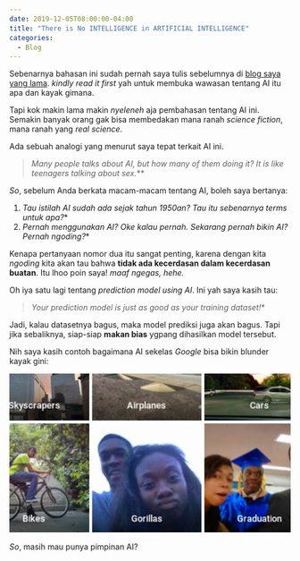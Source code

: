 ```yaml
---
date: 2019-12-05T08:00:00-04:00
title: "There is No INTELLIGENCE in ARTIFICIAL INTELLIGENCE"
categories:
  - Blog
---
```


Sebenarnya bahasan ini sudah pernah saya tulis sebelumnya di [blog saya yang lama](https://wp.me/p6nlXw-iG). _kindly read it first_ yah untuk membuka wawasan tentang AI itu apa dan kayak gimana.

Tapi kok makin lama makin _nyeleneh_ aja pembahasan tentang AI ini. Semakin banyak orang gak bisa membedakan mana ranah _science fiction_, mana ranah yang _real science_. 

Ada sebuah analogi yang menurut saya tepat terkait AI ini.

> _Many people talks about AI, but how many of them doing it? It is like teenagers talking about sex._**

_So_, sebelum Anda berkata macam-macam tentang AI, boleh saya bertanya: 

1. _Tau istilah AI sudah ada sejak tahun 1950an? Tau itu sebenarnya terms untuk apa?_*
2. _Pernah menggunakan AI? Oke kalau pernah. Sekarang pernah bikin AI? Pernah ngoding?_*

Kenapa pertanyaan nomor dua itu sangat penting, karena dengan kita _ngoding_ kita akan tau bahwa __tidak ada kecerdasan dalam kecerdasan buatan__. Itu lhoo poin saya! _maaf ngegas, hehe._

Oh iya satu lagi tentang _prediction model using AI_. Ini yah saya kasih tau: 

> _Your prediction model is just as good as your training dataset!_*

Jadi, kalau datasetnya bagus, maka model prediksi juga akan bagus. Tapi jika sebaliknya, siap-siap __makan bias__ ygpang dihasilkan model tersebut.

Nih saya kasih contoh bagaimana AI sekelas _Google_ bisa bikin blunder kayak gini:

![alt text](https://raw.githubusercontent.com/ikanx101/ikanx101.github.io/master/_posts/Post_ngegas/images.jpeg "tes")

_So_, masih mau punya pimpinan AI?
